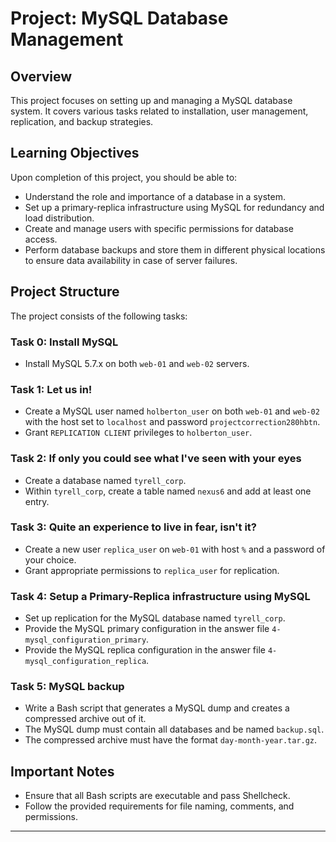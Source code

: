 # Project: MySQL Database Management

## Overview

This project focuses on setting up and managing a MySQL database system. It covers various tasks related to installation, user management, replication, and backup strategies.

## Learning Objectives

Upon completion of this project, you should be able to:

- Understand the role and importance of a database in a system.
- Set up a primary-replica infrastructure using MySQL for redundancy and load distribution.
- Create and manage users with specific permissions for database access.
- Perform database backups and store them in different physical locations to ensure data availability in case of server failures.

## Project Structure

The project consists of the following tasks:

### Task 0: Install MySQL

- Install MySQL 5.7.x on both `web-01` and `web-02` servers.

### Task 1: Let us in!

- Create a MySQL user named `holberton_user` on both `web-01` and `web-02` with the host set to `localhost` and password `projectcorrection280hbtn`.
- Grant `REPLICATION CLIENT` privileges to `holberton_user`.

### Task 2: If only you could see what I've seen with your eyes

- Create a database named `tyrell_corp`.
- Within `tyrell_corp`, create a table named `nexus6` and add at least one entry.

### Task 3: Quite an experience to live in fear, isn't it?

- Create a new user `replica_user` on `web-01` with host `%` and a password of your choice.
- Grant appropriate permissions to `replica_user` for replication.

### Task 4: Setup a Primary-Replica infrastructure using MySQL

- Set up replication for the MySQL database named `tyrell_corp`.
- Provide the MySQL primary configuration in the answer file `4-mysql_configuration_primary`.
- Provide the MySQL replica configuration in the answer file `4-mysql_configuration_replica`.

### Task 5: MySQL backup

- Write a Bash script that generates a MySQL dump and creates a compressed archive out of it.
- The MySQL dump must contain all databases and be named `backup.sql`.
- The compressed archive must have the format `day-month-year.tar.gz`.

## Important Notes

- Ensure that all Bash scripts are executable and pass Shellcheck.
- Follow the provided requirements for file naming, comments, and permissions.

---

